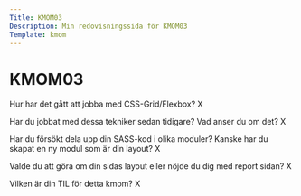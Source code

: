 ```yaml
---
Title: KMOM03
Description: Min redovisningssida för KMOM03
Template: kmom
---
```


KMOM03
==================

Hur har det gått att jobba med CSS-Grid/Flexbox?
X

Har du jobbat med dessa tekniker sedan tidigare? Vad anser du om det?
X

Har du försökt dela upp din SASS-kod i olika moduler? Kanske har du skapat en ny modul som är din layout?
X

Valde du att göra om din sidas layout eller nöjde du dig med report sidan?
X

Vilken är din TIL för detta kmom?
X
